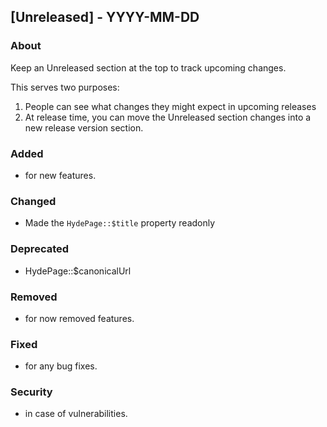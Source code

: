 ## [Unreleased] - YYYY-MM-DD

### About

Keep an Unreleased section at the top to track upcoming changes.

This serves two purposes:

1. People can see what changes they might expect in upcoming releases
2. At release time, you can move the Unreleased section changes into a new release version section.

### Added
- for new features.

### Changed
- Made the `HydePage::$title` property readonly

### Deprecated
- HydePage::$canonicalUrl

### Removed
- for now removed features.

### Fixed
- for any bug fixes.

### Security
- in case of vulnerabilities.
